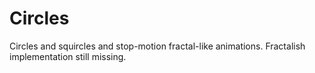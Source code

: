 # Circles

Circles and squircles and stop-motion fractal-like animations. Fractalish implementation still missing.

